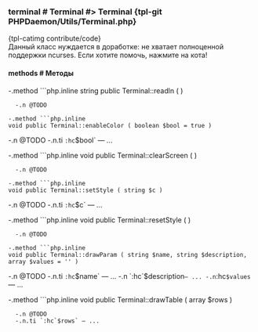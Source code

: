 ### terminal # Terminal #> Terminal {tpl-git PHPDaemon/Utils/Terminal.php}

{tpl-catimg contribute/code}<br />Данный класс нуждается в доработке: не хватает полноценной поддержки ncurses.
Если хотите помочь, нажмите на кота!<br />

#### methods # Методы

 -.method ```php.inline
 string public Terminal::readln ( )
 ```
   -.n @TODO

 -.method ```php.inline
 void public Terminal::enableColor ( boolean $bool = true )
 ```
   -.n @TODO
   -.n.ti `:hc`$bool` — ...

 -.method ```php.inline
 void public Terminal::clearScreen ( )
 ```
   -.n @TODO

 -.method ```php.inline
 void public Terminal::setStyle ( string $c )
 ```
   -.n @TODO
   -.n.ti `:hc`$c` — ...

 -.method ```php.inline
 void public Terminal::resetStyle ( )
 ```
   -.n @TODO

 -.method ```php.inline
 void public Terminal::drawParam ( string $name, string $description, array $values = '' )
 ```
   -.n @TODO
   -.n.ti `:hc`$name` — ...
   -.n `:hc`$description` — ...
   -.n `:hc`$values` — ...

 -.method ```php.inline
 void public Terminal::drawTable ( array $rows )
 ```
   -.n @TODO
   -.n.ti `:hc`$rows` — ...
